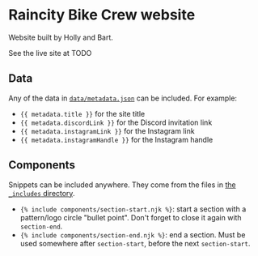 Raincity Bike Crew website
==========================

Website built by Holly and Bart.

See the live site at TODO

Data
----

Any of the data in [`data/metadata.json`](data/metadata.json) can be included. For example:

- `{{ metadata.title }}` for the site title
- `{{ metadata.discordLink }}` for the Discord invitation link
- `{{ metadata.instagramLink }}` for the Instagram link
- `{{ metadata.instagramHandle }}` for the Instagram handle

Components
----------

Snippets can be included anywhere. They come from the files in [the `_includes` directory](_includes).

- `{% include components/section-start.njk %}`: start a section with a pattern/logo circle "bullet point". Don't forget to close it again with `section-end`.
- `{% include components/section-end.njk %}`: end a section. Must be used somewhere after `section-start`, before the next `section-start`.
